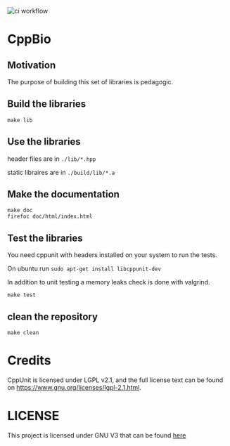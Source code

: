 ![ci workflow](https://github.com/jfouret/cppbio/actions/workflows/c-cpp.yml/badge.svg)

# CppBio

## Motivation

The purpose of building this set of libraries is pedagogic.

## Build the libraries

```
make lib
```

## Use the libraries

header files are in `./lib/*.hpp`

static libraires are in `./build/lib/*.a`

## Make the documentation

```
make doc
firefoc doc/html/index.html
```

## Test the libraries

You need cppunit with headers installed on your system to run the tests.

On ubuntu run `sudo apt-get install libcppunit-dev`

In addition to unit testing a memory leaks check is done with valgrind.

```
make test
```

## clean the repository

```
make clean
```

# Credits

CppUnit is licensed under LGPL v2.1, and the full license text can be found on https://www.gnu.org/licenses/lgpl-2.1.html.

# LICENSE

This project is licensed under GNU V3 that can be found [here](./LICENSE)
